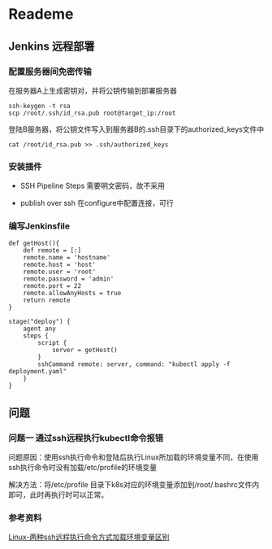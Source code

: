 # Reademe
## Jenkins 远程部署

### 配置服务器间免密传输

在服务器A上生成密钥对，并将公钥传输到部署服务器

```
ssh-keygen -t rsa
scp /root/.ssh/id_rsa.pub root@target_ip:/root
```
登陆B服务器，将公钥文件写入到服务器B的.ssh目录下的authorized_keys文件中

```
cat /root/id_rsa.pub >> .ssh/authorized_keys
```

### 安装插件
- SSH Pipeline Steps
需要明文密码，故不采用

- publish over ssh
在configure中配置连接，可行

### 编写Jenkinsfile

```
def getHost(){
    def remote = [:]
    remote.name = 'hostname'
    remote.host = 'host'
    remote.user = 'root'
    remote.password = 'admin'
    remote.port = 22
    remote.allowAnyHosts = true
    return remote
}

stage("deploy") {
    agent any
    steps {
        script {
            server = getHost()
        }
        sshCommand remote: server, command: "kubectl apply -f deployment.yaml"
    }
}
```

## 问题
### 问题一 通过ssh远程执行kubectl命令报错
问题原因：使用ssh执行命令和登陆后执行Linux所加载的环境变量不同，在使用ssh执行命令时没有加载/etc/profile的环境变量

解决方法：将/etc/profile 目录下k8s对应的环境变量添加到/root/.bashrc文件内即可，此时再执行时可以正常。

### 参考资料

[Linux-两种ssh远程执行命令方式加载环境变量区别](https://www.jianshu.com/p/f24c7445c4db)






